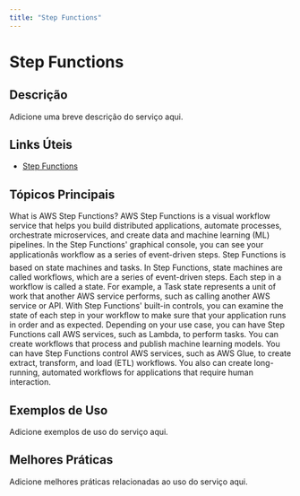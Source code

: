 ```yaml
---
title: "Step Functions"
---
```


# Step Functions

## Descrição

Adicione uma breve descrição do serviço aqui.

## Links Úteis

- [Step Functions](https://docs.aws.amazon.com/step-functions/latest/dg/welcome.html)

## Tópicos Principais

What is AWS Step Functions?
AWS Step Functions is a visual workflow service that helps you build distributed applications, automate processes, orchestrate microservices, and create data and machine learning (ML) pipelines.
In the Step Functions' graphical console, you can see your applicationâs workflow as a series of event-driven steps.
Step Functions is based on state machines and tasks. In Step Functions, state machines are called workflows, which are a series of event-driven steps. Each step in a workflow is called a state. For example, a Task state represents a unit of work that another AWS service performs, such as calling another AWS service or API.
With Step Functions' built-in controls, you can examine the state of each step in your workflow to
    make sure that your application runs in order and as expected. Depending on your use case, you
    can have Step Functions call AWS services, such as Lambda, to perform tasks. You can create workflows
    that process and publish machine learning models. You can have Step Functions control AWS services,
    such as AWS Glue, to create extract, transform, and load
    (ETL) workflows. You also can create long-running, automated workflows for applications that
    require human interaction. 

## Exemplos de Uso

Adicione exemplos de uso do serviço aqui.

## Melhores Práticas

Adicione melhores práticas relacionadas ao uso do serviço aqui.
